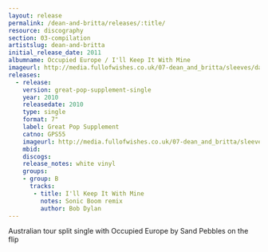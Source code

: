 ```yaml
---
layout: release
permalink: /dean-and-britta/releases/:title/
resource: discography
section: 03-compilation
artistslug: dean-and-britta
initial_release_date: 2011
albumname: Occupied Europe / I'll Keep It With Mine
imageurl: http://media.fullofwishes.co.uk/07-dean_and_britta/sleeves/dab-ill-keep-it-with-mine-sand-pebbles.jpg
releases:
  - release: 
    version: great-pop-supplement-single
    year: 2010
    releasedate: 2010
    type: single
    format: 7"
    label: Great Pop Supplement
    catno: GPS55
    imageurl: http://media.fullofwishes.co.uk/07-dean_and_britta/sleeves/dab-ill-keep-it-with-mine-sand-pebbles.jpg
    mbid: 
    discogs: 
    release_notes: white vinyl
    groups:
    - group: B
      tracks:
       - title: I'll Keep It With Mine
         notes: Sonic Boom remix
         author: Bob Dylan
---
```

Australian tour split single with Occupied Europe by Sand Pebbles on the flip